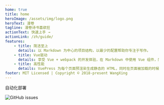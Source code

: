 ```yaml
---
home: true
title: home
heroImage: /assets/img/logo.png
heroText: 漫卷
tagline: 漫卷诗书喜欲狂
actionText: 快速上手 →
actionLink: /zh/guide/
features:
    - title: 简洁至上
      details: 以 Markdown 为中心的项目结构，以最少的配置帮助你专注于写作。
    - title: Vue驱动
      details: 享受 Vue + webpack 的开发体验，在 Markdown 中使用 Vue 组件，同时可以使用 Vue 来开发自定义主题。
    - title: 高性能
      details: VuePress 为每个页面预渲染生成静态的 HTML，同时在页面被加载的时候，将作为 SPA 运行。
footer: MIT Licensed | Copyright © 2018-present WangXing
---
```


自动化部署

![GitHub issues](https://img.shields.io/github/issues/WangXingWeb/Nblog)
